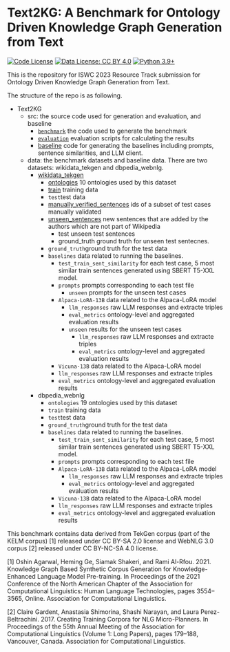 # Text2KG: A Benchmark for Ontology Driven Knowledge Graph Generation from Text
[![Code License](https://img.shields.io/badge/Code%20License-Apache_2.0-green.svg)](LICENSE)
[![Data License: CC BY 4.0](https://img.shields.io/badge/License-CC_BY_4.0-lightgrey.svg)](https://creativecommons.org/licenses/by/4.0/)
[![Python 3.9+](https://img.shields.io/badge/python-3.9+-blue.svg)](https://www.python.org/downloads/release/python-390/)

This is the repository for ISWC 2023 Resource Track submission for Ontology Driven Knowledge Graph Generation from Text.


The structure of the repo is as following.

- Text2KG
  - src: the source code used for generation and evaluation, and baseline
    - [`benchmark`](src/benchmark) the code used to generate the benchmark
    - [`evaluation`](src/evaluation) evaluation scripts for calculating the results
    - [baseline](src/evaluation) code for generating the baselines including prompts, sentence similarities, and LLM client.
  - data: the benchmark datasets and baseline data. There are two datasets: wikidata_tekgen and dbpedia_webnlg.
      - [wikidata_tekgen](data/wikidata_tekgen)
        - [ontologies](data/wikidata_tekgen/ontologies) 10 ontologies used by this dataset
        - [train](data/wikidata_tekgen/train) training data 
        - `test`test data 
        - [manually_verified_sentences](data/wikidata_tekgen/manually_verified_sentences) ids of a subset of test cases manually validated
        - [unseen_sentences](data/wikidata_tekgen/unseen_sentences) new sentences that are added by the authors which are not part of Wikipedia
          - test unseen test sentences 
          - ground_truth ground truth for unseen test sentecnes.
        - `ground_truth`ground truth for the test data
        - `baselines` data related to running the baselines.
          - `test_train_sent_similarity` for each test case, 5 most similar train sentences generated using SBERT T5-XXL model.
          - `prompts` prompts corresponding to each test file
            - `unseen` prompts for the unseen test cases
          - `Alpaca-LoRA-13B` data related to the Alpaca-LoRA model
            - `llm_responses` raw LLM responses and extracte triples 
            - `eval_metrics` ontology-level and aggregated evaluation results
            - `unseen` results for the unseen test cases
              - `llm_responses` raw LLM responses and extracte triples 
              - `eval_metrics` ontology-level and aggregated evaluation results
          - `Vicuna-13B` data related to the Alpaca-LoRA model
          - `llm_responses` raw LLM responses and extracte triples 
          - `eval_metrics` ontology-level and aggregated evaluation results 
      - dbpedia_webnlg
        - `ontologies` 19 ontologies used by this dataset
        - `train` training data 
        - `test`test data 
        - `ground_truth`ground truth for the test data
        - `baselines` data related to running the baselines.
          - `test_train_sent_similarity` for each test case, 5 most similar train sentences generated using SBERT T5-XXL model.
          - `prompts` prompts corresponding to each test file
          - `Alpaca-LoRA-13B` data related to the Alpaca-LoRA model
            - `llm_responses` raw LLM responses and extracte triples 
            - `eval_metrics` ontology-level and aggregated evaluation results
          - `Vicuna-13B` data related to the Alpaca-LoRA model
          - `llm_responses` raw LLM responses and extracte triples 
          - `eval_metrics` ontology-level and aggregated evaluation results     

This benchmark contains data derived from TekGen corpus (part of  the KELM corpus) [1] released under CC BY-SA 2.0 license
and WebNLG 3.0 corpus [2] released under CC BY-NC-SA 4.0 license.

[1] Oshin Agarwal, Heming Ge, Siamak Shakeri, and Rami Al-Rfou. 2021. Knowledge Graph Based Synthetic Corpus Generation 
for Knowledge-Enhanced Language Model Pre-training. In Proceedings of the 2021 Conference of the North American Chapter 
of the Association for Computational Linguistics: Human Language Technologies, pages 3554–3565, Online. 
Association for Computational Linguistics.

[2] Claire Gardent, Anastasia Shimorina, Shashi Narayan, and Laura Perez-Beltrachini. 2017. Creating Training Corpora 
for NLG Micro-Planners. In Proceedings of the 55th Annual Meeting of the Association for Computational Linguistics 
(Volume 1: Long Papers), pages 179–188, Vancouver, Canada. Association for Computational Linguistics.

